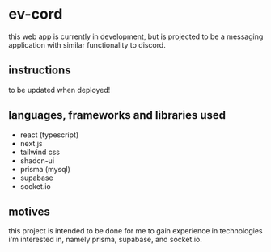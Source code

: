 # ev-cord

this web app is currently in development, but is projected to be a messaging application with similar functionality to discord.

## instructions

to be updated when deployed!

## languages, frameworks and libraries used

- react (typescript)
- next.js
- tailwind css
- shadcn-ui
- prisma (mysql)
- supabase
- socket.io

## motives

this project is intended to be done for me to gain experience in technologies i'm interested in, namely prisma, supabase, and socket.io.

